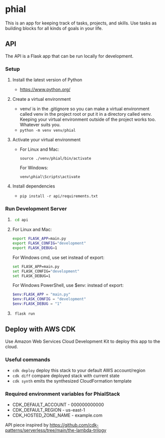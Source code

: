 # phial
This is an app for keeping track of tasks, projects, and skills. Use tasks as building blocks for all kinds of goals in your life.

## API
The API is a Flask app that can be run locally for development.

### Setup
1. Install the latest version of Python
    - https://www.python.org/

2. Create a virtual environment
    - venv/ is in the .gitignore so you can make a virtual environment called venv in the project root or put it in a directory called venv. Keeping your virtual environment outside of the project works too. Whatever suits you.
    - `python -m venv venv/phial`

3. Activate your virtual environment
    - For Linux and Mac:

        `source ./venv/phial/bin/activate`

        For Windows:

        `venv\phial\Scripts\activate`

4. Install dependencies
    - `pip install -r api/requirements.txt`

### Run Development Server
1. ```bash
    cd api
    ```
2. For Linux and Mac:

    ```bash
    export FLASK_APP=main.py
    export FLASK_CONFIG="development"
    export FLASK_DEBUG=1
    ```

    For Windows cmd, use set instead of export:

    ```bash
    set FLASK_APP=main.py
    set FLASK_CONFIG="development"
    set FLASK_DEBUG=1
    ```

    For Windows PowerShell, use $env: instead of export:

    ```PowerShell
    $env:FLASK_APP = "main.py"
    $env:FLASK_CONFIG = "development"
    $env:FLASK_DEBUG = "1"
    ```

2. ```bash
    flask run
    ```


## Deploy with AWS CDK

Use Amazon Web Services Cloud Development Kit to deploy this app to the cloud.

### Useful commands

 * `cdk deploy`           deploy this stack to your default AWS account/region
 * `cdk diff`             compare deployed stack with current state
 * `cdk synth`            emits the synthesized CloudFormation template

### Required environment variables for PhialStack

 * CDK_DEFAULT_ACCOUNT - 000000000000
 * CDK_DEFAULT_REGION - us-east-1
 * CDK_HOSTED_ZONE_NAME - example.com

API piece inspired by https://github.com/cdk-patterns/serverless/tree/main/the-lambda-trilogy
